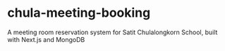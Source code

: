 # chula-meeting-booking
A meeting room reservation system for Satit Chulalongkorn School, built with Next.js and MongoDB
